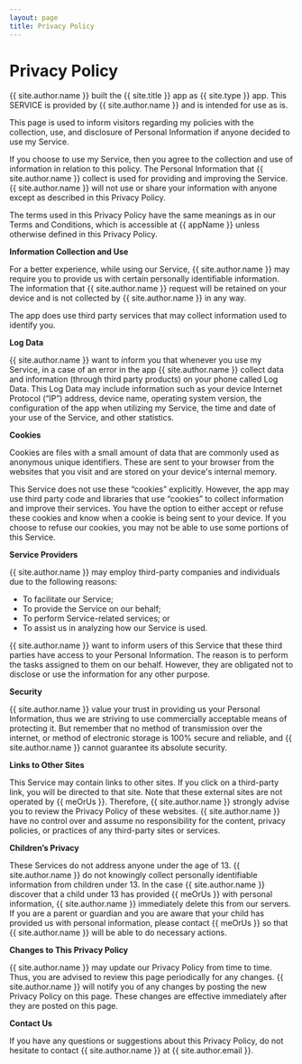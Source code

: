 ```yaml
--- 
layout: page 
title: Privacy Policy 
---
```


# Privacy Policy

{{ site.author.name }} built the {{ site.title }} app as {{ site.type }} app. This SERVICE is provided by {{ site.author.name }} and is intended for use as is.

This page is used to inform visitors regarding my policies with the collection, use, and disclosure of Personal Information if anyone decided to use my Service.

If you choose to use my Service, then you agree to the collection and use of information in relation to this policy. The Personal Information that {{ site.author.name }} collect is used for providing and improving the Service. {{ site.author.name }} will not use or share your information with anyone except as described in this Privacy Policy.

The terms used in this Privacy Policy have the same meanings as in our Terms and Conditions, which is accessible at {{ appName }} unless otherwise defined in this Privacy Policy.

**Information Collection and Use**

For a better experience, while using our Service, {{ site.author.name }} may require you to provide us with certain personally identifiable information. The information that {{ site.author.name }} request will be retained on your device and is not collected by {{ site.author.name }} in any way.

The app does use third party services that may collect information used to identify you.


**Log Data**

{{ site.author.name }} want to inform you that whenever you use my Service, in a case of an error in the app {{ site.author.name }} collect data and information (through third party products) on your phone called Log Data. This Log Data may include information such as your device Internet Protocol (“IP”) address, device name, operating system version, the configuration of the app when utilizing my Service, the time and date of your use of the Service, and other statistics.

**Cookies**

Cookies are files with a small amount of data that are commonly used as anonymous unique identifiers. These are sent to your browser from the websites that you visit and are stored on your device's internal memory.

This Service does not use these “cookies” explicitly. However, the app may use third party code and libraries that use “cookies” to collect information and improve their services. You have the option to either accept or refuse these cookies and know when a cookie is being sent to your device. If you choose to refuse our cookies, you may not be able to use some portions of this Service.

**Service Providers**

{{ site.author.name }} may employ third-party companies and individuals due to the following reasons:

*   To facilitate our Service;
*   To provide the Service on our behalf;
*   To perform Service-related services; or
*   To assist us in analyzing how our Service is used.

{{ site.author.name }} want to inform users of this Service that these third parties have access to your Personal Information. The reason is to perform the tasks assigned to them on our behalf. However, they are obligated not to disclose or use the information for any other purpose.

**Security**

{{ site.author.name }} value your trust in providing us your Personal Information, thus we are striving to use commercially acceptable means of protecting it. But remember that no method of transmission over the internet, or method of electronic storage is 100% secure and reliable, and {{ site.author.name }} cannot guarantee its absolute security.

**Links to Other Sites**

This Service may contain links to other sites. If you click on a third-party link, you will be directed to that site. Note that these external sites are not operated by {{ meOrUs }}. Therefore, {{ site.author.name }} strongly advise you to review the Privacy Policy of these websites. {{ site.author.name }} have no control over and assume no responsibility for the content, privacy policies, or practices of any third-party sites or services.

**Children’s Privacy**

These Services do not address anyone under the age of 13. {{ site.author.name }} do not knowingly collect personally identifiable information from children under 13\. In the case {{ site.author.name }} discover that a child under 13 has provided {{ meOrUs }} with personal information, {{ site.author.name }} immediately delete this from our servers. If you are a parent or guardian and you are aware that your child has provided us with personal information, please contact {{ meOrUs }} so that {{ site.author.name }} will be able to do necessary actions.

**Changes to This Privacy Policy**

{{ site.author.name }} may update our Privacy Policy from time to time. Thus, you are advised to review this page periodically for any changes. {{ site.author.name }} will notify you of any changes by posting the new Privacy Policy on this page. These changes are effective immediately after they are posted on this page.

**Contact Us**

If you have any questions or suggestions about this Privacy Policy, do not hesitate to contact {{ site.author.name }} at {{ site.author.email }}.